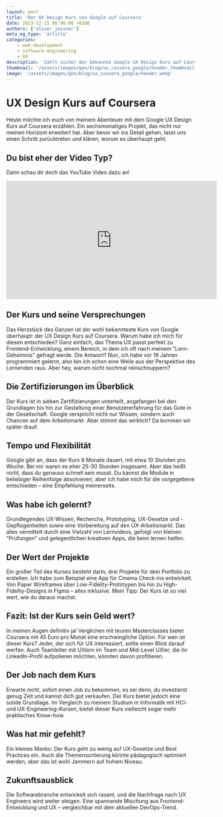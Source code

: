 ```yaml
---
layout: post
title: 'Der UX Design Kurs von Google auf Coursera'
date: 2023-12-15 00:00:00 +0200
authors: ['oliver_jessner']
meta_og_type: 'article'
categories:
    - web-development
    - software-engineering
    - UX
description: 'Zahlt sicher der bekannte Google UX Design Kurs auf Coursera auch 2024 noch aus?'
thumbnail: '/assets/images/gen/blog/ux_cousera_google/header_thumbnail.webp'
image: '/assets/images/gen/blog/ux_cousera_google/header.webp'
---
```


# UX Design Kurs auf Coursera

Heute möchte ich euch von meinem Abenteuer mit dem Google UX Design Kurs auf Coursera erzählen. Ein sechsmonatiges Projekt, das nicht nur meinen Horizont erweitert hat. Aber bevor wir ins Detail gehen, lasst uns einen Schritt zurücktreten und klären, worum es überhaupt geht.

## Du bist eher der Video Typ?

Dann schau dir doch das YouTube Video dazu an!

<iframe width="560" height="315" src="https://www.youtube.com/embed/ReDldxLCE14?si=LoeIUo0ZxPIqkDqq" title="YouTube video player" frameborder="0" allow="accelerometer; autoplay; clipboard-write; encrypted-media; gyroscope; picture-in-picture; web-share" allowfullscreen></iframe>

## Der Kurs und seine Versprechungen

Das Herzstück des Ganzen ist der wohl bekannteste Kurs von Google überhaupt: der UX Design Kurs auf Coursera. Warum habe ich mich für diesen entschieden? Ganz einfach, das Thema UX passt perfekt zu Frontend-Entwicklung, einem Bereich, in dem ich oft nach meinem "Lern-Geheimnis" gefragt werde. Die Antwort? Nun, ich habe vor 16 Jahren programmiert gelernt, also bin ich schon eine Weile aus der Perspektive des Lernenden raus. Aber hey, warum nicht nochmal reinschnuppern?

## Die Zertifizierungen im Überblick

Der Kurs ist in sieben Zertifizierungen unterteilt, angefangen bei den Grundlagen bis hin zur Gestaltung einer Benutzererfahrung für das Gute in der Gesellschaft. Google verspricht nicht nur Wissen, sondern auch Chancen auf dem Arbeitsmarkt. Aber stimmt das wirklich? Da kommen wir später drauf.

## Tempo und Flexibilität

Google gibt an, dass der Kurs 6 Monate dauert, mit etwa 10 Stunden pro Woche. Bei mir waren es eher 25-30 Stunden insgesamt. Aber das heißt nicht, dass du genauso schnell sein musst. Du kannst die Module in beliebiger Reihenfolge absolvieren, aber ich habe mich für die vorgegebene entschieden – eine Empfehlung meinerseits.

## Was habe ich gelernt?

Grundlegendes UX-Wissen, Recherche, Prototyping, UX-Gesetze und -Gepflogenheiten sowie eine Vorbereitung auf den UX-Arbeitsmarkt. Das alles vermittelt durch eine Vielzahl von Lernvideos, gefolgt von kleinen "Prüfungen" und gelegentlichen kreativen Apps, die beim lernen helfen.

## Der Wert der Projekte

Ein großer Teil des Kurses besteht darin, drei Projekte für dein Portfolio zu erstellen. Ich habe zum Beispiel eine App für Cinema Check-ins entwickelt. Von Paper Wireframes über Low-Fidelity-Prototypen bis hin zu High-Fidelity-Designs in Figma – alles inklusive. Mein Tipp: Der Kurs ist so viel wert, wie du daraus machst.

## Fazit: Ist der Kurs sein Geld wert?

In meinen Augen definitiv ja! Verglichen mit teuren Masterclasses bietet Coursera mit 45 Euro pro Monat eine erschwingliche Option. Für wen ist dieser Kurs? Jeder, der sich für UX interessiert, sollte einen Blick darauf werfen. Auch Teamleiter mit UXlern im Team und Mid-Level UXler, die ihr LinkedIn-Profil aufpolieren möchten, könnten davon profitieren.

## Der Job nach dem Kurs

Erwarte nicht, sofort einen Job zu bekommen, es sei denn, du investierst genug Zeit und kannst dich gut verkaufen. Der Kurs bietet jedoch eine solide Grundlage. Im Vergleich zu meinem Studium in Informatik mit HCI- und UX-Engineering-Kursen, bietet dieser Kurs vielleicht sogar mehr praktisches Know-how.

## Was hat mir gefehlt?

Ein kleines Manko: Der Kurs geht zu wenig auf UX-Gesetze und Best Practices ein. Auch die Themensortierung könnte pädagogisch optimiert werden, aber das ist wohl Jammern auf hohem Niveau.

## Zukunftsausblick

Die Softwarebranche entwickelt sich rasant, und die Nachfrage nach UX Engineers wird weiter steigen. Eine spannende Mischung aus Frontend-Entwicklung und UX – vergleichbar mit dem aktuellen DevOps-Trend.
